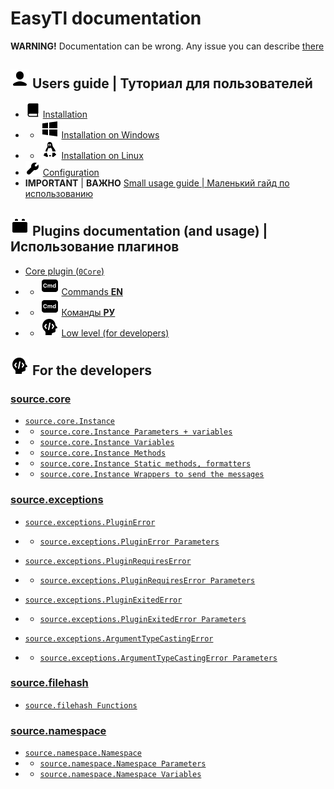 # EasyTl documentation
**WARNING!** Documentation can be wrong.
Any issue you can describe [there](https://github.com/ftdot/EasyTl/issues)

## ![User icon](icons/user-icon.png) Users guide | Туториал для пользователей
- ![Guide icon](icons/guide-icon.png) [Installation](userguide/installation.md) 
- - ![Windows icon](icons/windows-icon.png) [Installation on Windows](userguide/installation.md#installation-on-windows)
- - ![Linux icon](icons/linux-icon.png) [Installation on Linux](userguide/installation.md#installation-on-linux)
- ️![Settings icon](icons/settings-icon.png) [Configuration](userguide/configuration.md) 
- **IMPORTANT** | **ВАЖНО** [Small usage guide | Маленький гайд по использованию](userguide/usage.md)

## ![Plugin icon](icons/plugin-icon.png) Plugins documentation (and usage) | Использование плагинов

- [Core plugin (`0Core`)](plugins/core-plugin.md)
- - ![Command icon](icons/cmd-icon.png) [Commands **EN**](plugins/core-plugin.md#commands-en)
- - ![Command icon](icons/cmd-icon.png) [Команды **РУ**](plugins/core-plugin.md#команды-ru)
- - ![Developers icon](icons/developer-icon.png) [Low level (for developers)](plugins/core-plugin.md#low-level-for-developers)


## ![Developers icon](icons/developer-icon.png) For the developers

### [source.core](source/core.md)

- [`source.core.Instance`](source/core.md#instance-coreinstance)
- - [`source.core.Instance Parameters + variables`](source/core.md#parameters--variables)
- - [`source.core.Instance Variables`](source/core.md#variables-of-the-instance)
- - [`source.core.Instance Methods`](source/core.md#methods-of-the-instance)
- - [`source.core.Instance Static methods, formatters`](source/core.md#static-methods-formatters)
- - [`source.core.Instance Wrappers to send the messages`](source/core.md#wrappers-to-send-the-messages)


### [source.exceptions](source/exceptions.md)

- [`source.exceptions.PluginError`](source/exceptions.md#pluginerror-exceptionspluginerror)
- - [`source.exceptions.PluginError Parameters`](source/exceptions.md#parameters)

- [`source.exceptions.PluginRequiresError`](source/exceptions.md#pluginrequireserror-exceptionspluginrequireserror)
- - [`source.exceptions.PluginRequiresError Parameters`](source/exceptions.md#parameters-1)

- [`source.exceptions.PluginExitedError`](source/exceptions.md#pluginexitederror-exceptionspluginexitederror)
- - [`source.exceptions.PluginExitedError Parameters`](source/exceptions.md#parameters-2)

- [`source.exceptions.ArgumentTypeCastingError`](source/exceptions.md#argumenttypecastingerror-exceptionsargumenttypecastingerror)
- - [`source.exceptions.ArgumentTypeCastingError Parameters`](source/exceptions.md#parameters-3)


### [source.filehash](source/filehash.md)

- [`source.filehash Functions`](source/filehash.md#functions-of-the-filehash-module)


### [source.namespace](source/namespace.md)

- [`source.namespace.Namespace`](source/namespace.md#namespace-namespacenamespace)
- - [`source.namespace.Namespace Parameters`](source/namespace.md#parameters)
- - [`source.namespace.Namespace Variables`](source/namespace.md#variables-of-the-namespace)
